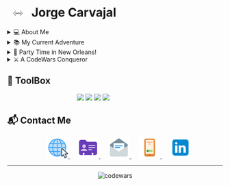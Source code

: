 
<h1> <picture>
<source media="(prefers-color-scheme: dark)" srcset='dark-logo.svg' alt='codewars' width='50'/>
<source media="(prefers-color-scheme: light)" srcset='logo.svg' alt='codewars' width='50'/>
<img src=logo.svg' alt='codewars' width='50'/>
</picture> Jorge Carvajal</h1>

<details>
<summary>💻 About Me</summary>
I proudly call myself a full-stack developer, and I absolutely adore bringing ideas to life through the magic of coding. From crafting back-end functionalities to designing stunning front-end interfaces, I love every bit of the development process.
</details>

<details>
<summary>📚 My Current Adventure</summary>
Currently, I've embarked on a thrilling journey of learning Swift. The world of iOS app development has always fascinated me, and now I'm determined to create some incredible apps that will make people's lives easier and more enjoyable!
</details>

<details>
<summary>🎉 Party Time in New Orleans!</summary>
When I'm not immersed in lines of code, you can find me in the heart of New Orleans, organizing awesome FrontEnd parties! Whether it's discussing the latest trends, sharing development tips, or just enjoying some good ol' coding camaraderie, we know how to have a blast!
</details>

<details>
<summary>⚔️ A CodeWars Conqueror</summary>
Oh, and did I mention I'm a top-notch CodeWars warrior? 🏆 I've battled through numerous challenges and puzzles, and I'm proud to say I'm in the top 2% of CodeWars warriors. Bring on the coding challenges; I'm always up for some brain-teasing fun!
</details>

##  🧰 <strong> ToolBox  </strong>
<div align='center'>
<img src="https://cdn.jsdelivr.net/gh/devicons/devicon/icons/javascript/javascript-original.svg" width='30'/> 
<img src="https://cdn.jsdelivr.net/gh/devicons/devicon/icons/typescript/typescript-original.svg"width='30'/>
<img src="https://cdn.jsdelivr.net/gh/devicons/devicon/icons/css3/css3-original.svg"width='30'/> 
<img src="https://cdn.jsdelivr.net/gh/devicons/devicon/icons/html5/html5-original.svg"width='30'/>
<img src="https://cdn.jsdelivr.net/gh/devicons/devicon/icons/react/react-original.svg" title=''  width='30'/> 
<img src="https://cdn.jsdelivr.net/gh/devicons/devicon/icons/svelte/svelte-original.svg" title=''  width='30'/>
<img src="https://cdn.jsdelivr.net/gh/devicons/devicon/icons/vuejs/vuejs-original.svg" title=''  width='30'/> 
<picture>
<source media="(prefers-color-scheme: light)" srcset="https://cdn.jsdelivr.net/gh/devicons/devicon/icons/nextjs/nextjs-line.svg"  title='' width='30'/>
<source media="(prefers-color-scheme: dark)" srcset="https://d2nir1j4sou8ez.cloudfront.net/wp-content/uploads/2021/12/nextjs-boilerplate-logo.png" width='30'>
<img src="https://cdn.jsdelivr.net/gh/devicons/devicon/icons/nextjs/nextjs-line.svg"  title='' width='30'/>
</picture>
<img src="https://cdn.jsdelivr.net/gh/devicons/devicon/icons/nodejs/nodejs-original.svg" title=''  width='30'/> 
<img src="https://cdn.jsdelivr.net/gh/devicons/devicon/icons/express/express-original.svg" title=''  width='30'/> 
<img src="https://cdn.jsdelivr.net/gh/devicons/devicon/icons/threejs/threejs-original.svg"  title=''  width='30'/>
<img src="https://cdn.jsdelivr.net/gh/devicons/devicon/icons/webpack/webpack-original.svg"  title=''  width='30'/>
<img src="https://cdn.jsdelivr.net/gh/devicons/devicon/icons/eslint/eslint-original.svg" title=''  width='30'/>
<img src="https://cdn.jsdelivr.net/gh/devicons/devicon/icons/jquery/jquery-original.svg" title=''  width='30'/>
<img src="https://cdn.jsdelivr.net/gh/devicons/devicon/icons/mocha/mocha-plain.svg" title=''  width='30'/>
<img src="https://cdn.jsdelivr.net/gh/devicons/devicon/icons/mysql/mysql-original.svg" title=''  width='30'/>
<img src="https://cdn.jsdelivr.net/gh/devicons/devicon/icons/postgresql/postgresql-original.svg" title=''  width='30'/>
<img src="https://cdn.jsdelivr.net/gh/devicons/devicon/icons/mongodb/mongodb-original.svg"  title=''  width='30'/>
<img src="https://cdn.jsdelivr.net/gh/devicons/devicon/icons/sequelize/sequelize-original.svg" title=''  width='30'/>
<img src="https://cdn.jsdelivr.net/gh/devicons/devicon/icons/visualstudio/visualstudio-plain.svg" title=''  width='30'/>
<img src="https://cdn.jsdelivr.net/gh/devicons/devicon/icons/inkscape/inkscape-original.svg" title=''  width='30'/> 
<img src="https://cdn.jsdelivr.net/gh/devicons/devicon/icons/figma/figma-original.svg" title=''  width='30'/> 
<img src="https://cdn.jsdelivr.net/gh/devicons/devicon/icons/gimp/gimp-original.svg" title=''  width='30'/> 
<img src="https://cdn.jsdelivr.net/gh/devicons/devicon/icons/blender/blender-original.svg" title=''  width='30'/>
<img src="https://cdn.jsdelivr.net/gh/devicons/devicon/icons/bootstrap/bootstrap-original.svg" title=''  width='30'/> 
<img src="https://cdn.jsdelivr.net/gh/devicons/devicon/icons/materialui/materialui-original.svg" title=''  width='30'/>
<img src="https://cdn.jsdelivr.net/gh/devicons/devicon/icons/tailwindcss/tailwindcss-plain.svg"  title=''  width='30'/>
<img src="https://cdn.jsdelivr.net/gh/devicons/devicon/icons/sass/sass-original.svg"  title=''  width='30'/>
<img src="https://cdn.jsdelivr.net/gh/devicons/devicon/icons/nginx/nginx-original.svg" title=''  width='30'/>
<img src="https://cdn.jsdelivr.net/gh/devicons/devicon/icons/amazonwebservices/amazonwebservices-original.svg" title=''  width='30'/>
</div>

## 📬 Contact Me
<div align='center' >&ensp;&ensp;
<a href='https://www.codingmustache.dev'>
<img src='website.png' height='50' title='Portfolio Site'/>
</a>&ensp;&ensp;
<a href='https://www.codingmustache.dev/assets/contactCard.vcf'>
<img src='contact.png' height='50'title='Contact Card'/>
</a>&ensp;&ensp;
<a href='mailto:contact@codingMustache.dev'>
<img src='email.png' height='50'title='Email'/>
</a>&ensp;&ensp;
<a href='tel:+14422646552'>
<img src='phone.png' height='50' title='Phone Number'/>
</a>&ensp;&ensp;
<a href='https://www.linkedin.com/in/codingmustache/'>
<img src='linkedin.png' height='50' title='LinkedIn'/>
</a>
</div>
<hr>



<p align='center'>
<img class='codewar' src='https://www.codewars.com/users/codingMustache/badges/small' alt='codewars' width='250'/><br>
<img src="https://komarev.com/ghpvc/?username=codingMustache&style=flat-square&color=blue" alt=""/>

</p>
